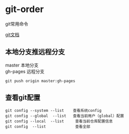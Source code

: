 # git-order
git常用命令  

[git文档](https://git-scm.com/book/zh/v2)


## 本地分支推远程分支
master 本地分支  
gh-pages 远程分支
```git
git push origin master:gh-pages
```
## 查看git配置
```
git config --system --list    查看系统config
git config --global  --list   查看当前用户（global）配置
git config --local  --list     查看当前仓库配置信息
git config  --list             查看全部
```
